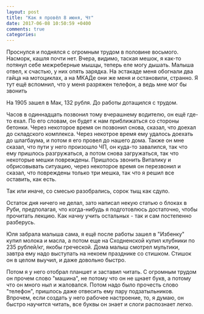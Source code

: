 ```yaml
---
layout: post
title: "Как я провёл 8 июня, Чт"
date: 2017-06-08 10:50:59 +0400
comments: true
categories: 
---
```

Проснулся и поднялся с огромным трудом в половине восьмого. Насморк, кашля почти нет. Вчера, видимо, таская мешок, я как-то потянул себе межреберные мышцы, теперь еле могу дышать. Малыша отвел, к счастью, у них опять зарядка. На эстакаде меня обогнали два гайца на мотоциклах, а на МКАДе они же меня и остановили, странно. Я тут ещё вспомнил, что у меня разряжен телефон, а ведь мне мог бы звонить

На 1905 зашел в Мак, 132 рубля. До работы дотащился с трудом.

Часов в одиннадцать позвонил тому вчерашнему водителю, он ещё где-то ехал. По его словам, он будет к нам приближаться со стороны бетонки. Через некоторое время он позвонил снова, сказал, что доехал до складского комплекса. Через некотрое время ему удалось доехать до шлагбаума, и потом я его провел до нашего дома. Также он мне сказал, что пути у него произошло ЧП, он куда-то завалился, так что ему пришлось разгружаться, а потом снова загружаться, так что некоторые мешки повреждены. Пришлось звонить Виталику и обрисовывать ситуацию, через некоторое время он перезвонил и сказал, что повреждены только три мешка, так что я решил все оставить, как есть.

Так или иначе, со смесью разобрались, сорок тыщ как сдуло.

Остаток дня ничего не делал, зато написал некую статью о блоках в Руби, предполагая, что когда-нибудь я подготовлюсь достаточно, чтобы прочитать лекцию. Как начну учить остальных - так и сам постепенно разберусь.

Юля забрала малыша сама, я ещё после работы зашел в "Избенку" купил молока и масла, а потом еще на Сходненской купил клубники по 235 рублей/кг, якобы греческой. Дома малыш смотрел мультики, завтра ему надо выступать на некоем празднике со стишком. Стишок он в целом выучил, и даже довольно быстро.

Потом я у него отобрал планшет и заставил читать. С огромным трудом он прочем слово "машина", не потому что он не щнает букв, а потому что он много ныл и жаловался. Потом надо было прочесть слово "телефон", пришлось даже отвесить ему пару подзатыльников. Впрочем, если создать у него рабочее настроение, то, я думаю, он быстро научится читать, все буквы он знает и слоги распознает легко.
